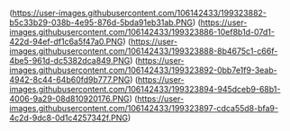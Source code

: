 (https://user-images.githubusercontent.com/106142433/199323882-b5c33b29-038b-4e95-876d-5bda91eb31ab.PNG)
(https://user-images.githubusercontent.com/106142433/199323886-10ef8b1d-07d1-422d-94ef-df1c6a5f47a0.PNG)
(https://user-images.githubusercontent.com/106142433/199323888-8b4675c1-c66f-4be5-961d-dc5382dca849.PNG)
(https://user-images.githubusercontent.com/106142433/199323892-0bb7e1f9-3eab-4942-8c44-64b60fd9b777.PNG)
(https://user-images.githubusercontent.com/106142433/199323894-945dceb9-68b1-4006-9a29-08d810920176.PNG)
(https://user-images.githubusercontent.com/106142433/199323897-cdca55d8-bfa9-4c2d-9dc8-0d1c4257342f.PNG)
